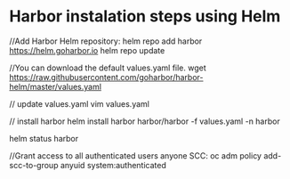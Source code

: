 # Harbor instalation steps using Helm

//Add Harbor Helm repository:
helm repo add harbor https://helm.goharbor.io
helm repo update

//You can download the default values.yaml file.
wget https://raw.githubusercontent.com/goharbor/harbor-helm/master/values.yaml

// update values.yaml
vim values.yaml

// install harbor
helm install harbor harbor/harbor -f values.yaml -n harbor

helm status harbor


//Grant access to all authenticated users anyone SCC:
oc adm policy add-scc-to-group anyuid system:authenticated








